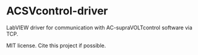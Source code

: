 ACSVcontrol-driver
===

LabVIEW driver for communication with AC-supraVOLTcontrol software via TCP.

MIT license. Cite this project if possible.
